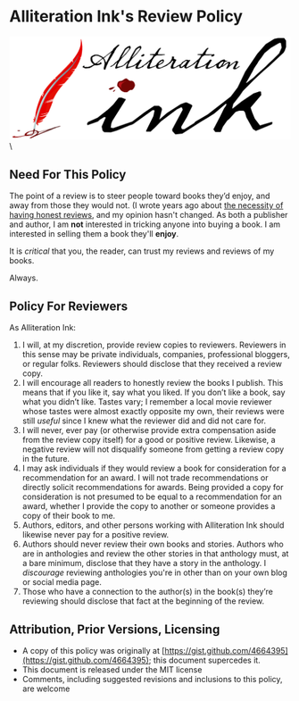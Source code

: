 # Alliteration Ink's Review Policy
 
![](aink_logo.png "Alliteration Ink")  \  

## Need For This Policy

The point of a review is to steer people toward books they’d enjoy, and away from those they would not. (I wrote years ago about [the necessity
of having honest reviews](http://www.adotas.com/2007/11/keeping-it-real-customer-service-as-interactive-advertising/), and my opinion hasn't changed. As both a publisher and author, I am **not** interested in tricking anyone into buying a book. I am interested in selling them a book they'll **enjoy**.

It is *critical* that you, the reader, can trust my reviews and reviews of my books.

Always.

## Policy For Reviewers

As Alliteration Ink:

1.  I will, at my discretion, provide review copies to reviewers.  Reviewers in this sense may be private individuals, companies, professional bloggers, or regular folks. Reviewers should disclose that they received a review copy.
2.  I will encourage all readers to honestly review the books I publish.  This means that if you like it, say what you liked. If you don’t
 like a book, say what you didn’t like. Tastes vary; I remember a local movie reviewer whose tastes were almost exactly opposite my own, their reviews were still *useful* since I knew what the reviewer did and did not care for.
3.  I will never, ever pay (or otherwise provide extra compensation aside from the review copy itself) for a good or positive review.  Likewise, a negative review will not disqualify someone from getting a review copy in the future.
4.  I may ask individuals if they would review a book for consideration for a recommendation for an award. I will not trade recommendations
 or directly solicit recommendations for awards. Being provided a copy for consideration is not presumed to be equal to a recommendation for an award, whether I provide the copy to another or someone provides a copy of their book to me.
5.  Authors, editors, and other persons working with Alliteration Ink should likewise never pay for a positive review.
6.  Authors should never review their own books and stories. Authors who are in anthologies and review the other stories in that anthology must, at a bare minimum, disclose that they have a story in the anthology. I *discourage* reviewing anthologies you're in other than on your own blog or social media page.
7.  Those who have a connection to the author(s) in the book(s) they’re reviewing should disclose that fact at the beginning of the review.

## Attribution, Prior Versions, Licensing

* A copy of this policy was originally at [https://gist.github.com/4664395](https://gist.github.com/4664395); this document supercedes it.
* This document is released under the MIT license
* Comments, including suggested revisions and inclusions to this policy, are welcome